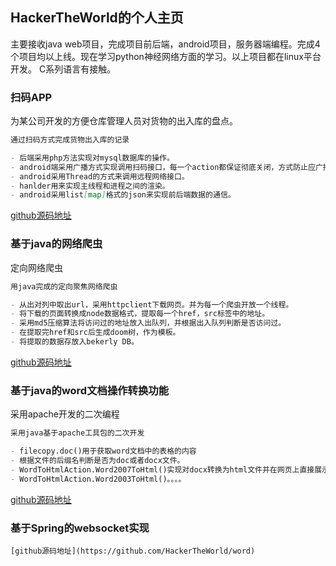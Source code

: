 ## HackerTheWorld的个人主页

主要接收java web项目，完成项目前后端，android项目，服务器端编程。完成4个项目均以上线。现在学习python神经网络方面的学习。以上项目都在linux平台开发。
C系列语言有接触。

### 扫码APP

为某公司开发的方便仓库管理人员对货物的出入库的盘点。

```markdown
通过扫码方式完成货物出入库的记录

- 后端采用php方法实现对mysql数据库的操作。
- android端采用广播方式实现调用扫码接口，每一个action都保证彻底关闭，方式防止应广播带来的数据重复发送。
- android采用Thread的方式来调用远程网络接口。
- hanlder用来实现主线程和进程之间的渲染。
- android采用list[map]格式的json来实现前后端数据的通信。

```

[github源码地址](https://github.com/HackerTheWorld/scanEQInfo)

### 基于java的网络爬虫

定向网络爬虫

```markdown
用java完成的定向聚焦网络爬虫

- 从出对列中取出url，采用httpclient下载网页。并为每一个爬虫开放一个线程。
- 将下载的页面转换成node数据格式，提取每一个href，src标签中的地址。
- 采用md5压缩算法将访问过的地址放入出队列，并根据出入队列判断是否访问过。
- 在提取完href和src后生成doom树，作为模板。
- 将提取的数据存放入bekerly DB。

```
[github源码地址](https://github.com/HackerTheWorld/Spader)

### 基于java的word文档操作转换功能

采用apache开发的二次编程

```markdown
采用java基于apache工具包的二次开发

- filecopy.doc()用于获取word文档中的表格的内容
- 根据文件的后缀名判断是否为doc或者docx文件。
- WordToHtmlAction.Word2007ToHtml()实现对docx转换为html文件并在网页上直接展示
- WordToHtmlAction.Word2003ToHtml()。。。。

```
[github源码地址](https://github.com/HackerTheWorld/word)

### 基于Spring的websocket实现

```
[github源码地址](https://github.com/HackerTheWorld/word)
